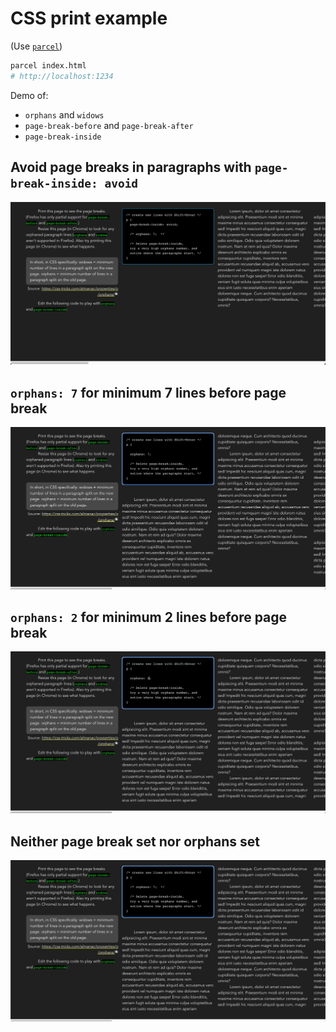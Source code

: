 # CSS print example

(Use [`parcel`](https://github.com/hchiam/learning-parcel))

```sh
parcel index.html
# http://localhost:1234
```

Demo of:

- `orphans` and `widows`
- `page-break-before` and `page-break-after`
- `page-break-inside`

## Avoid page breaks in paragraphs with `page-break-inside: avoid`

![Page break inside: avoid](page-break-inside-avoid.png)

## `orphans: 7` for minimum 7 lines before page break

![orphans: 7 for minimum 7 lines before page break](orphans-7-lines-before-page-break.png)

## `orphans: 2` for minimum 2 lines before page break

![orphans: 2 for minimum 2 lines before page break](orphans-2-lines-before-page-break.png)

## Neither page break set nor orphans set

![Neither page break set nor orphans set](neither-page-break-nor-orphans-set.png)
